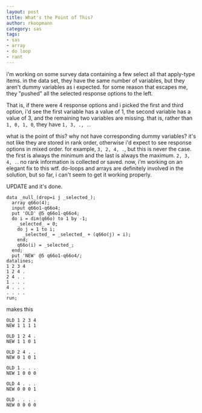 ```yaml
---
layout: post
title: What's the Point of This?
author: rkoopmann
category: sas
tags:
- sas
- array
- do loop
- rant
---
```


i'm working on some survey data containing a few select all that apply-type items. in the data set, they have the same number of variables, but they aren't dummy variables as i expected. for some reason that escapes me, they "pushed" all the selected response options to the left.

<!--more-->

That is, if there were 4 response options and i picked the first and third option, i'd see the first variable has a value of 1, the second variable has a value of 3, and the remaining two variables are missing. that is, rather than `1, 0, 1, 0`, they have `1, 3, ., .`.

what is the point of this? why not have corresponding dummy variables? it's not like they are stored in rank order, otherwise i'd expect to see response options in mixed order. for example, `3, 2, 4, .`, but this is never the case. the first is always the minimum and the last is always the maximum. `2, 3, 4, .`. no rank information is collected or saved. now, i'm working on an elegant fix to this wtf. do-loops and arrays are definitely involved in the solution, but so far, i can't seem to get it working properly.

UPDATE and it's done.

    data _null_(drop=i j _selected_);
      array q66o(4);
      input q66o1-q66o4;
      put 'OLD' @5 q66o1-q66o4;
      do i = dim(q66o) to 1 by -1;
        _selected_ = 0;
        do j = 1 to i;
          _selected_ = _selected_ + (q66o(j) = i);
        end;
        q66o(i) = _selected_;
      end;
      put 'NEW' @5 q66o1-q66o4/;
    datalines;
    1 2 3 4
    1 2 4 .
    2 4 . .
    1 . . .
    4 . . .
    . . . .
    run;

makes this

    OLD 1 2 3 4
    NEW 1 1 1 1

    OLD 1 2 4 .
    NEW 1 1 0 1

    OLD 2 4 . .
    NEW 0 1 0 1

    OLD 1 . . .
    NEW 1 0 0 0

    OLD 4 . . .
    NEW 0 0 0 1

    OLD . . . .
    NEW 0 0 0 0
